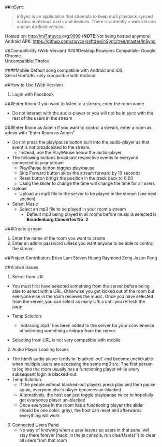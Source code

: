 ##inSync

>inSync is an application that attempts to keep mp3 playback synced across numerous users and devices. There is currently a web version and an Android version.

Hosted on: http://ml7.stuycs.org:9999 (<b>NOTE</b>:Not being hosted anymore)<br>
Android APK: https://github.com/stuycs-softdev/inSync/tree/master/inSync

##Compatibility (Web Version)
####Desktop Browsers
Compatible: Google Chrome <br>
Uncompatible: Firefox

####Mobile
Default song compatible with Android and iOS <br>
SelectFromURL only compatible with Android

##How to Use (Web Version)
1. Login with Facebook

###Enter Room
If you want to listen to a stream, enter the room name
  * Do not interact with the audio-player or you will not be in sync with the rest of the users in the stream
  
###Enter Room as Admin
If you want to control a stream, enter a room as admin with "Enter Room as Admin"
  * Do not press the play/pause button built into the audio-player as that event is not broadcasted to the stream.
      * Instead, use the Play/Pause below the audio-player
  * The following buttons broadcast respective events to everyone connected to your stream
      * Play/Pause button toggles play/pause 
      * Skip Forward button skips the stream forward by 10 seconds 
      * Reset button brings the position in the track back to 0:00
      * Using the slider to change the time will change the time for all users
  * Upload
      * Upload an mp3 file to the server to be played in the stream (see next section)
  * Select Music
      * Select an mp3 file to be played in your room's stream 
        * Default mp3 being played in all rooms before music is selected is **Brandenburg Concertos No. 2**
      
###Create a room
1. Enter the name of the room you want to create
2. Enter an admin password unless you want anyone to be able to control the stream
 
  
##Project Contributors
Brian Lam
Steven Huang
Raymond Zeng
Jason Peng


##Known Issues
1. Select from URL
  + You must first have selected something from the server before being able to select with a URL. 
  Otherwise you get kicked out of the room but everyone else in the room recieves the music. 
  Once you have selected from the server, you can select as many URLs until you refresh the page. 
  + Temp Solution:
     + 'notasong.mp3' has been added to the server for your convienence of selecting something arbitrary from the server.
  
  + Selecting from URL is not very compatible with mobile
  
2. Audio Player Loading Issues
  + The html5 audio player tends to 'blacked-out' and become unclickable when multiple users are accessing the same mp3 src.
    The first person to log into the room usually has a functioning player while every subsequent login is blacked-out.
  + Temp Solution:
     + If the people without blacked-out players press play and then pause again, everyone else's player becomes un-blacked
     + Alternatively, the host can just toggle play/pause twice to hopefully get everyones player un-blacked
     + Once everyone in the room has a functioning player (the slider should be one color: gray), the host can reset and afterwards everything will work

3. Connected Users Panel
   + No way of knowing when a user leaves so users in that panel will stay there forever [hack: in the js console, run clearUsers('<room name>') to clear all users from that room
